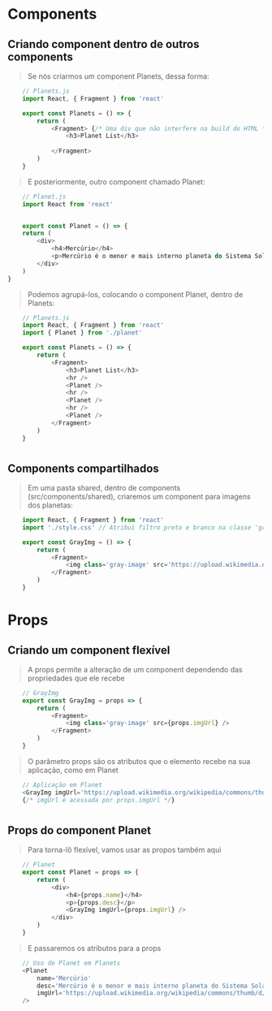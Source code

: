 # Components

## Criando component dentro de outros components
> Se nós criarmos um component Planets, dessa forma:
```javascript
    // Planets.js
    import React, { Fragment } from 'react'

    export const Planets = () => {
        return (
            <Fragment> {/* Uma div que não interfere na build do HTML */}
                <h3>Planet List</h3>
                
            </Fragment>
        )
    }
```
> E posteriormente, outro component chamado Planet:
```javascript
    // Planet.js
    import React from 'react'


    export const Planet = () => {
    return (
        <div>
            <h4>Mercúrio</h4>
            <p>Mercúrio é o menor e mais interno planeta do Sistema Solar, orbitando o Sol a cada 87,969 dias terrestres. A sua órbita tem a maior excentricidade e o seu eixo apresenta a menor inclinação em relação ao plano da órbita dentre todos os planetas do Sistema Solar. Mercúrio completa três rotações em torno de seu eixo a cada duas órbitas.</p>
        </div>
    )
}
```

> Podemos agrupá-los, colocando o component Planet, dentro de Planets:
```javascript
    // Planets.js
    import React, { Fragment } from 'react'
    import { Planet } from './planet'

    export const Planets = () => {
        return (
            <Fragment>
                <h3>Planet List</h3>
                <hr />
                <Planet />
                <hr />
                <Planet />
                <hr />
                <Planet />
            </Fragment>
        )
    }
```

#
## Components compartilhados
> Em uma pasta shared, dentro de components (src/components/shared), criaremos um component para imagens dos planetas:
```javascript
    import React, { Fragment } from 'react'
    import './style.css' // Atribui filtro preto e branco na classe 'gray-image'

    export const GrayImg = () => {
        return (
            <Fragment>
                <img class='gray-image' src='https://upload.wikimedia.org/wikipedia/commons/thumb/d/d9/Mercury_in_color_-_Prockter07-edit1.jpg/280px-Mercury_in_color_-_Prockter07-edit1.jpg' />
            </Fragment>
        )
    }
```


# Props

## Criando um component flexível
> A props permite a alteração de um component dependendo das propriedades que ele recebe
```javascript
    // GrayImg
    export const GrayImg = props => {
        return (
            <Fragment>
                <img class='gray-image' src={props.imgUrl} />
            </Fragment>
        )
    }
```
> O parâmetro props são os atributos que o elemento recebe na sua aplicação, como em Planet
```javascript
    // Aplicação em Planet
    <GrayImg imgUrl='https://upload.wikimedia.org/wikipedia/commons/thumb/d/d9/Mercury_in_color_-_Prockter07-edit1.jpg/280px-Mercury_in_color_-_Prockter07-edit1.jpg' />
    {/* imgUrl é acessada por props.imgUrl */}
```

#
## Props do component Planet
> Para torna-lô flexível, vamos usar as propos também aqui
```javascript
    // Planet
    export const Planet = props => {
        return (
            <div>
                <h4>{props.name}</h4>
                <p>{props.desc}</p>
                <GrayImg imgUrl={props.imgUrl} />
            </div>
        )
    }
```
> E passaremos os atributos para a props
```javascript
    // Uso de Planet em Planets
    <Planet
        name='Mercúrio'
        desc='Mercúrio é o menor e mais interno planeta do Sistema Solar, orbitando o Sol a cada 87,969 dias terrestres. A sua órbita tem a maior excentricidade e o seu eixo apresenta a menor inclinação em relação ao plano da órbita dentre todos os planetas do Sistema Solar. Mercúrio completa três rotações em torno de seu eixo a cada duas órbitas.'
        imgUrl='https://upload.wikimedia.org/wikipedia/commons/thumb/d/d9/Mercury_in_color_-_Prockter07-edit1.jpg/280px-Mercury_in_color_-_Prockter07-edit1.jpg'
    />
```

